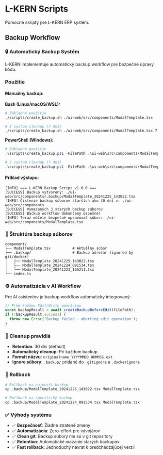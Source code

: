 # L-KERN Scripts

Pomocné skripty pre L-KERN ERP systém.

## Backup Workflow

### 🔒 Automatický Backup Systém

L-KERN implementuje automatický backup workflow pre bezpečné úpravy kódu.

### Použitie

#### Manuálny backup:

**Bash (Linux/macOS/WSL):**
```bash
# Základné použitie
./scripts/create_backup.sh ./ui-web/src/components/ModalTemplate.tsx

# S custom cleanup (7 dní)
./scripts/create_backup.sh ./ui-web/src/components/ModalTemplate.tsx 7
```

**PowerShell (Windows):**
```powershell
# Základné použitie
.\scripts\create_backup.ps1 -FilePath .\ui-web\src\components\ModalTemplate.tsx

# S custom cleanup (7 dní)
.\scripts\create_backup.ps1 -FilePath .\ui-web\src\components\ModalTemplate.tsx -CleanupDays 7
```

#### Príklad výstupu:
```
[INFO] === L-KERN Backup Script v1.0.0 ===
[SUCCESS] Backup vytvorený: ./ui-web/src/components/.backup/ModalTemplate_20241225_143022.tsx
[INFO] Čistenie backup súborov starších ako 30 dní v: ./ui-web/src/components
[SUCCESS] Vymazaných 3 starých backup súborov
[SUCCESS] Backup workflow dokončený úspešne!
[INFO] Teraz môžete bezpečně upravovať súbor: ./ui-web/src/components/ModalTemplate.tsx
```

### 📁 Štruktúra backup súborov

```
component/
├── ModalTemplate.tsx          # Aktuálny súbor
├── .backup/                   # Backup adresár (ignored by git/docker)
│   ├── ModalTemplate_20241225_143022.tsx
│   ├── ModalTemplate_20241224_091534.tsx
│   └── ModalTemplate_20241223_165211.tsx
└── index.ts
```

### ⚙️ Automatizácia v AI Workflow

Pre AI asistentov je backup workflow automaticky integrovaný:

```typescript
// Pred každou Edit/Write operáciou
const backupResult = await createBackupBeforeEdit(filePath);
if (!backupResult.success) {
  throw new Error('Backup failed - aborting edit operation');
}
```

### 🧹 Cleanup pravidlá

- **Retention**: 30 dní (default)
- **Automatický cleanup**: Pri každom backup
- **Formát názvu**: `originalname_YYYYMMDD_HHMMSS.ext`
- **Ignore súbory**: `.backup/` pridané do `.gitignore` a `.dockerignore`

### 🔧 Rollback

```bash
# Rollback na najnovší backup
cp .backup/ModalTemplate_20241225_143022.tsx ModalTemplate.tsx

# Rollback na špecifický backup
cp .backup/ModalTemplate_20241224_091534.tsx ModalTemplate.tsx
```

### ✅ Výhody systému

- ✅ **Bezpečnosť**: Žiadne stratené zmeny
- ✅ **Automatizácia**: Zero-effort pre vývojárov
- ✅ **Clean git**: Backup súbory nie sú v git repository
- ✅ **Retention**: Automatické mazanie starých backupov
- ✅ **Fast rollback**: Jednoduchý návrat k predchádzajúcej verzii